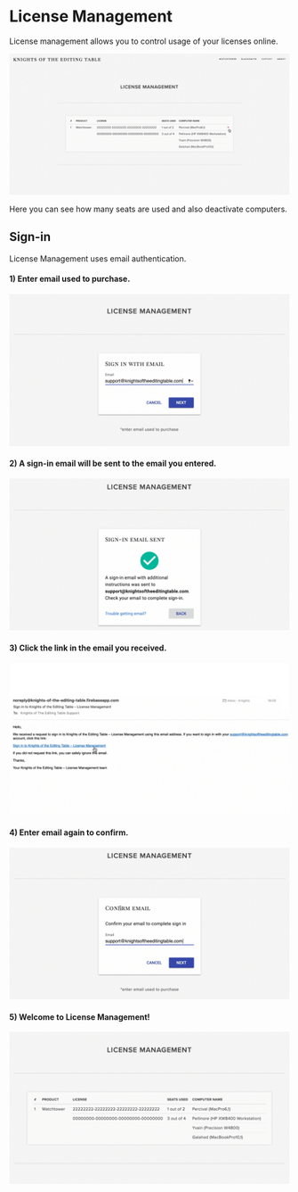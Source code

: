 # License Management

License management allows you to control usage of your licenses online.

![](../.gitbook/assets/license_manager_cross.png)

Here you can see how many seats are used and also deactivate computers.

## Sign-in

License Management uses email authentication.

#### 1\) Enter email used to purchase.

![](../.gitbook/assets/lic_01.jpg)

#### 2\) A sign-in email will be sent to the email you entered.

![](../.gitbook/assets/lic_02.jpg)

#### 3\) Click the link in the email you received.

![](../.gitbook/assets/lic_03.jpg)

#### 4\) Enter email again to confirm.

![](../.gitbook/assets/lic_04.jpg)

#### 5\) Welcome to License Management!

![](../.gitbook/assets/lic_05.jpg)

